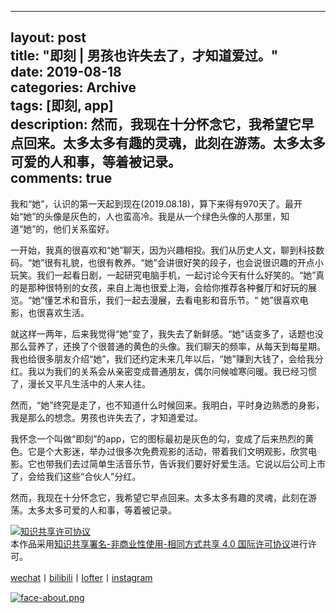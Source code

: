 
---
layout: post  
title: "即刻 | 男孩也许失去了，才知道爱过。"  
date:   2019-08-18  
categories: Archive  
tags: [即刻, app]  
description: 然而，我现在十分怀念它，我希望它早点回来。太多太多有趣的灵魂，此刻在游荡。太多太多可爱的人和事，等着被记录。  
comments: true  
---


我和“她”，认识的第一天起到现在(2019.08.18)，算下来得有970天了。最开始“她”的头像是灰色的，人也蛮高冷。我是从一个绿色头像的人那里，知道“她”的，他们关系蛮好。


一开始，我真的很喜欢和“她”聊天，因为兴趣相投。我们从历史人文，聊到科技数码。“她”很有礼貌，也很有教养。“她”会讲很好笑的段子，也会说很识趣的开点小玩笑。我们一起看日剧，一起研究电脑手机，一起讨论今天有什么好笑的。“她”真的是那种很特别的女孩，来自上海也很爱上海，会给你推荐各种餐厅和好玩的展览。“她”懂艺术和音乐，我们一起去漫展，去看电影和音乐节。“ 她”很喜欢电影，也很喜欢生活。


就这样一两年，后来我觉得“她”变了，我失去了新鲜感。“她”话变多了，话题也没那么营养了，还换了个很普通的黄色的头像。我们聊天的频率，从每天到每星期。我也给很多朋友介绍“她”，我们还约定未来几年以后，“她”赚到大钱了，会给我分红。我以为我们的关系会从亲密变成普通朋友，偶尔问候嘘寒问暖。我已经习惯了，漫长又平凡生活中的人来人往。


然而，“她”终究是走了，也不知道什么时候回来。我明白，平时身边熟悉的身影，我是那么的想念。男孩也许失去了，才知道爱过。


我怀念一个叫做“即刻”的app，它的图标最初是灰色的勾，变成了后来热烈的黄色。它是个大影迷，举办过很多次免费观影的活动，带着我们文明观影，欣赏电影。它也带我们去过简单生活音乐节，告诉我们要好好爱生活。它说以后公司上市了，会给我们这些“合伙人”分红。


然而，我现在十分怀念它，我希望它早点回来。太多太多有趣的灵魂，此刻在游荡。太多太多可爱的人和事，等着被记录。



<a rel="license" href="http://creativecommons.org/licenses/by-nc-sa/4.0/"><img alt="知识共享许可协议" style="border-width:0" src="https://i.creativecommons.org/l/by-nc-sa/4.0/88x31.png" /></a><br />本作品采用<a rel="license" href="http://creativecommons.org/licenses/by-nc-sa/4.0/">知识共享署名-非商业性使用-相同方式共享 4.0 国际许可协议</a>进行许可。

[wechat](http://mp.weixin.qq.com/s?__biz=MzIxMTM4NTM0Nw==&mid=100000449&idx=1&sn=0b1c290b2253f7c71fbcf8cafd946a3f&chksm=17576fad2020e6bba7ce49ba5a5e8affabb8ffb9a37afe25a4d070d3abc88b65b5f004da6fc3#rd)丨[bilibili](https://space.bilibili.com/5041218/#/)丨[lofter](http://thentrue.lofter.com)丨[instagram](https://www.instagram.com/thentrue001/)

[![face-about.png](https://i.loli.net/2018/07/20/5b5189a0488a6.png)](https://i.loli.net/2018/07/20/5b5189a0488a6.png)
